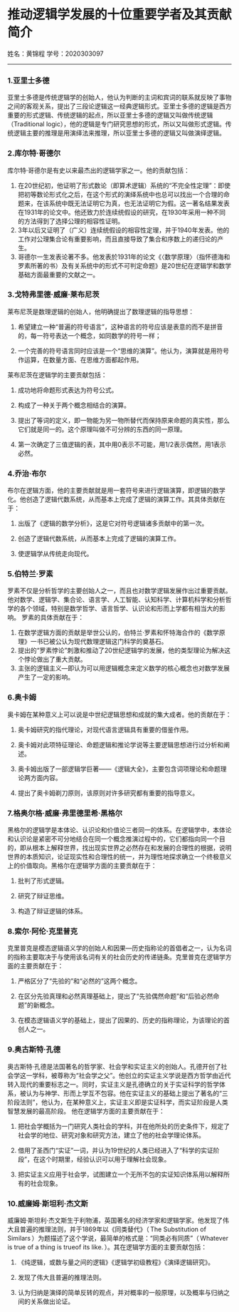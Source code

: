 # 推动逻辑学发展的十位重要学者及其贡献简介

姓名：黄锦程
学号：2020303097

---
### 1.亚里士多德
亚里士多德是传统逻辑学的创始人，他认为判断的主词和宾词的联系就反映了事物之间的客观关系，提出了三段论逻辑这一经典逻辑形式。亚里士多德的逻辑是西方重要的形式逻辑、传统逻辑的起点，所以亚里士多德的逻辑又叫做传统逻辑（Traditional logic），他的逻辑是专门研究思想的形式，所以又叫做形式逻辑。传统逻辑主要的推理是用演绎法来推理，所以亚里士多德的逻辑又叫做演绎逻辑。

### 2.库尔特·哥德尔
库尔特·哥德尔是有史以来最杰出的逻辑学家之一。他的贡献包括：
1. 在20世纪初，他证明了形式数论（即算术逻辑）系统的“不完全性定理”：即使把初等数论形式化之后，在这个形式的演绎系统中也总可以找出一个合理的命题来，在该系统中既无法证明它为真，也无法证明它为假。这一著名结果发表在1931年的论文中。他还致力於连续统假设的研究，在1930年采用一种不同的方法得到了选择公理的相容性证明。
2. 3年以后又证明了（广义）连续统假设的相容性定理，并于1940年发表。他的工作对公理集合论有重要影响，而且直接导致了集合和序数上的递归论的产生。
3. 哥德尔一生发表论著不多。他发表於1931年的论文《〈数学原理〉（指怀德海和罗素所著的书）及有关系统中的形式不可判定命题》是20世纪在逻辑学和数学基础方面最重要的文献之一。

### 3.戈特弗里德·威廉·莱布尼茨
莱布尼茨是数理逻辑的创始人，他明确提出了数理逻辑的指导思想：
1. 希望建立一种“普遍的符号语言”，这种语言的符号应该是表意的而不是拼音的，每一符号表达一个概念，如同数学的符号一样；

2. 一个完善的符号语言同时应该是一个“思维的演算”。他认为，演算就是用符号作运算，在数量方面、在思维方面都起作用。

莱布尼茨在逻辑学的主要贡献包括：
1. 成功地将命题形式表达为符号公式。

2. 构成了一种关于两个概念相结合的演算。

3. 提出了等词的定义，即一物能为另一物所替代而保持原来命题的真实性，那么它们就是同一的。这个原理叫做不可分辨的东西的同一原理。

4. 第一次确定了三值逻辑的表，其中用0表示不可能，用1/2表示偶然，用1表示必然。

### 4.乔治·布尔
布尔在逻辑方面，他的主要贡献就是用一套符号来进行逻辑演算，即逻辑的数学化。他创造了逻辑代数系统，从而基本上完成了逻辑的演算工作。其具体贡献在于：
1. 出版了《逻辑的数学分析》，这是它对符号逻辑诸多贡献中的第一次。

2. 创造了逻辑代数系统，从而基本上完成了逻辑的演算工作。

3. 使逻辑学从传统走向现代。

### 5.伯特兰·罗素
罗素不仅是分析哲学的主要创始人之一，而且也对数学逻辑发展作出过重要贡献。他对数学、逻辑学、集合论、语言学、人工智能、认知科学、计算机科学和分析哲学的各个领域，特别是数学哲学、语言哲学、认识论和形而上学都有相当大的影响。
罗素的具体贡献在于：
1. 在数学逻辑方面的贡献是举世公认的，伯特兰·罗素和怀特海合作的《数学原理》一书已被公认为现代数理逻辑这门科学的奠基石。
2. 提出的“罗素悖论”刺激和推动了20世纪逻辑学的发展，他的类型理论为解决这个悖论做出了重大贡献。
3. 主张的逻辑主义—即认为可以用逻辑概念来定义数学的核心概念也对数学发展产生了一定的影响。

### 6.奥卡姆
奥卡姆在某种意义上可以说是中世纪逻辑思想和成就的集大成者。他的贡献在于：
1. 奥卡姆研究的指代理论，对现代语言逻辑具有重要的借鉴作用。

2. 奥卡姆对此项特征理论、命题逻辑和推论学说等主要逻辑思想进行过分析和阐述。

3. 奥卡姆出版了一部逻辑学巨著——《逻辑大全》，主要包含词项理论和命题理论两方面内容。
4. 提出了奥卡姆剃刀原则，该原则对许多研究都有重要的指导意义。

### 7.格奥尔格·威廉·弗里德里希·黑格尔
黑格尔的逻辑学是本体论、认识论和价值论三者同一的体系。在逻辑学中，本体论和认识论是紧密不可分地结合在同一个概念推演过程中的，它们都指向同一个目的，即从根本上解释世界，找出现实世界之必然存在和发展的合理性的根据，说明世界的本质知识，论证现实性和合理性的统一，并为理性地探求确立一个终极意义上的价值取向。黑格尔在逻辑学方面的主要贡献在于：
1. 批判了形式逻辑。

2. 研究了辩证思维。

3. 构造了辩证逻辑的体系。

### 8.索尔·阿伦·克里普克
克里普克是模态逻辑语义学的创始人和因果—历史指称论的首倡者之一，认为名词的指称主要取决于与使用该名词有关的社会历史的传递链条。克里普克在逻辑学方面的主要贡献在于：
1. 严格区分了“先验的”和“必然的”这两个概念。

2. 在区分先验真理和必然真理基础上，提出了“先验偶然命题”和“后验必然命题”的新概念。
 
3. 在模态逻辑语义学的基础上，提出了因果的、历史的指称理论，为该理论的首创人之一。

### 9.奥古斯特·孔德
奥古斯特·孔德是法国著名的哲学家、社会学和实证主义的创始人。孔德开创了社会学这一学科，被尊称为“社会学之父”。他创立的实证主义学说是西方哲学由近代转入现代的重要标志之一。同时，实证主义是孔德确立的关于实证科学的哲学体系，被认为与神学、形而上学互不包容。他在实证主义的基础上提出了著名的“三阶段法则”，他认为，在某种意义上，实证主义即是实证科学，而实证阶段是人类智慧发展的最高阶段。
他在逻辑学方面的主要贡献在于：
1. 把社会学概括为一门研究人类社会的学科，并在他所处的历史条件下，规定了社会学的地位、研究对象和研究方法，建立了他的社会学理论体系。

2. 借用了圣西门“实证”一词，并认为19世纪的人类已经进入了“科学的实证阶段”，在这个时期里，经验认识可以用于理解社会现象。

3. 把实证主义应用于社会学，试图建立一个无所不包的实证知识体系用以解释所有的社会现象。

### 10.威廉姆·斯坦利·杰文斯
威廉姆·斯坦利·杰文斯生于利物浦，英国著名的经济学家和逻辑学家。他发现了伟大且普遍的推理法则，并于1869年以《同类替代》（ The Substitution of Similars ）为题描述了这个学说，最简单的格式是：“同类必有同质”（ Whatever is true of a thing is trueof its like. ）。其在逻辑学方面的主要贡献包括：
1. 《纯逻辑，或数与量之间的逻辑》《逻辑学初级教程》《演绎逻辑研究》。

2. 发现了伟大且普遍的推理法则。

3. 认为归纳是演绎的简单反转的观点，并对概率的一般原理，以及概率与归纳之间的关系做出论证。
